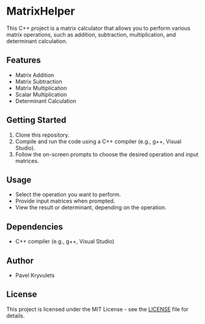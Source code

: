 # MatrixHelper

This C++ project is a matrix calculator that allows you to perform various matrix operations, such as addition, subtraction, multiplication, and determinant calculation.

## Features

- Matrix Addition
- Matrix Subtraction
- Matrix Multiplication
- Scalar Multiplication
- Determinant Calculation

## Getting Started

1. Clone this repository.
2. Compile and run the code using a C++ compiler (e.g., g++, Visual Studio).
3. Follow the on-screen prompts to choose the desired operation and input matrices.

## Usage

- Select the operation you want to perform.
- Provide input matrices when prompted.
- View the result or determinant, depending on the operation.

## Dependencies

- C++ compiler (e.g., g++, Visual Studio)

## Author

- Pavel Kryvulets

## License

This project is licensed under the MIT License - see the [LICENSE](LICENSE) file for details.
